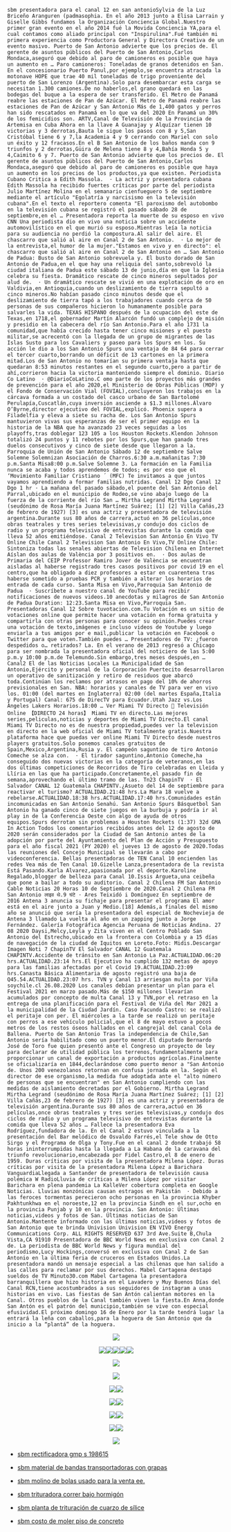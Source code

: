 
```
sbm presentadora para el canal 12 en san antonioSylvia de la Luz Briceño Aranguren (padmasophia. En el año 2013 junto a Elisa Larrain y Giselle Gibbs fundamos la Organización Conciencia Global.Nuestro primer gran evento en el año 2014 fué la Movida Conciencia YA,para el cual contamos como aliado principal con "Inspirulina".Fué también mi primera experiencia como Productora General y Directora Creativa de un evento masivo. Puerto de San Antonio advierte que los precios de. El gerente de asuntos públicos del Puerto de San Antonio,Carlos Mondaca,aseguró que debido al paro de camioneros es posible que haya un aumento en … Paro camioneros: Toneladas de granos detenidos en San. En el concesionario Puerto Panul,por ejemplo,se encuentra atracada la motonave HOPE que trae 40 mil toneladas de trigo proveniente del puerto de San Lorenzo (Argentina).Solo para desembarcar esta carga se necesitan 1.300 camiones.De no haberlos,el grano quedará en las bodegas del buque a la espera de ser transferido. El Metro de Panamá reabre las estaciones de Pan de Azúcar. El Metro de Panamá reabre las estaciones de Pan de Azúcar y San Antonio Más de 1,400 gatos y perros han sido rescatados en Panamá en lo que va del 2020 En Panamá un 30% de los femicidios son. ARTV,Canal de Televisión de la Provincia de Artemisa en Cuba Ahora en la llave A Guanajay y Alquízar tienen 10 victorias y 3 derrotas,Bauta le sigue los pasos con 8 y 5,San Cristóbal tiene 6 y 7,la Academia 4 y 9 cerrando con Mariel con solo un éxito y 12 fracasos.En el B San Antonio de los baños manda con 9 triunfos y 2 derrotas,Güira de Melena tiene 8 y 4,Bahía Honda 5 y 4,Caimito 6 y 7. Puerto de San Antonio advierte que los precios de. El gerente de asuntos públicos del Puerto de San Antonio,Carlos Mondaca,aseguró que debido al paro de camioneros es posible que haya un aumento en los precios de los productos,ya que existen. Periodista Cubano Critica a Edith Massola.  · La actriz y presentadora cubana Edith Massola ha recibido fuertes críticas por parte del periodista Julio Martínez Molina en el semanario cienfueguero 5 de septiembre mediante el artículo "Egolatría y narcisismo en la televisión cubana".En el texto el reportero comenta "El paroxismo del autobombo en la televisión cubana se registró el pasado sábado 28 de septiembre,en el … Presentadora reporta la muerte de su esposo en vivo CNN Una periodista dio en vivo una noticia sobre un accidente automovilístico en el que murió su esposo.Mientras leía la noticia para su audiencia no perdió la compostura.Al salir del aire. El chascarro que salió al aire en Canal 2 de San Antonio.  · Lo mejor de la entrevista,el humor de la mujer."Estamos en vivo y en directo": el chascarro que salió al aire en Canal 2 de San Antonio en … San Antonio de Padua: Busto de San Antonio sobrevuela y. El busto dorado de San Antonio de Padua,en el que hay una reliquia del santo,sobrevoló la ciudad italiana de Padua este sábado 13 de junio,día en que la Iglesia celebra su fiesta. Dramático rescate de cinco mineros sepultados por alud de.  · Un dramático rescate se vivió en una explotación de oro en Valdivia,en Antioquia,cuando un deslizamiento de tierra sepultó a cinco mineros.No habían pasado cinco minutos desde que el deslizamiento de tierra tapó a los trabajadores cuando cerca de 50 personas de sus compañeros hicieron lo humanamente posible para salvarles la vida. TEXAS HISPANO después de la ocupación del este de Texas,en 1718,el gobernador Martín Alarcón fundó un complejo de misión y presidio en la cabecera del río San Antonio.Para el año 1731 la comunidad,que había crecido hasta tener cinco misiones y el puesto militar,se acrecentó con la llegada de un grupo de migrantes de las Islas Susto para los Cavaliers y paseo para los Spurs en los. Su acción le dio a los San Antonio Spurs una ventaja de 84 64 para cerrar el tercer cuarto,borrando un déficit de 13 cartones en la primera mitad.Los de San Antonio no tomarían su primera ventaja hasta que quedaran 8:53 minutos restantes en el segundo cuarto,pero a partir de ahí,corrieron hacia la victoria manteniendo siempre el dominio. Diario Co Latino  · @DiarioCoLatino.C omo parte de los proyectos más grandes de prevención para el año 2020,el Ministerio de Obras Públicas (MOP) y el Fondo de Conservación Vial (FOVIAL),concluyeron los trabajos en la cárcava formada a un costado del casco urbano de San Bartolomé Perulapía,Cuscatlán,cuya inversión asciende a $1.3 millones.Álvaro O’Byrne,director ejecutivo del FOVIAL,explicó. Phoenix supera a Filadelfia y eleva a siete su racha de. Los San Antonio Spurs mantuvieron vivas sus esperanzas de ser el primer equipo en la historia de la NBA que ha avanzado 23 veces seguidas a los playoffs,tras doblegar 123 105 a los Houston Rockets.Klendon Johnson totalizó 24 puntos y 11 rebotes por los Spurs,que han ganado tres duelos consecutivos y cinco de siete desde que llegaron a la. Parroquia de Unión de San Antonio Sábado 12 de septiembre Salve Solemne Solemnizan Asociación de Charros.6:30 a.m.mañanitas 7:30 p.m.Santa Misa8:00 p.m.Salve Solemne 3. La formación en la Familia nunca se acaba y todos aprendemos de todos; es por eso que el ‘Movimiento Familiar Cristiano ´ (MFC) Te invitamos a que juntos vayamos aprendiendo a formar familias nutridas. Canal 12 Dgo Canal 12 Dgo 1 hr · La mañana del pasado sábado,el puente del San Antonio del Parral,ubicado en el municipio de Rodeo,se vino abajo luego de la fuerza de la corriente del río San … Mirtha Legrand Mirtha Legrand (seudónimo de Rosa María Juana Martínez Suárez; [1] [2] Villa Cañás,23 de febrero de 1927) [3] es una actriz y presentadora de televisión argentina.Durante sus 80 años de carrera,actuó en 36 películas,once obras teatrales y tres series televisivas,y condujo dos ciclos de radio y un programa televisivo de entrevistas durante la comida que lleva 52 años emitiéndose. Canal 2 Television San Antonio En Vivo TV Online Chile Canal 2 Television San Antonio En Vivo,TV Online Chile: Sintoniza todas las senales abiertas de Television Chilena en Internet Aíslan dos aulas de València por 3 positivos en.  · Dos aulas de Primaria del CEIP Professor Ramiro Jover de València se encuentran aisladas al haberse registrado tres casos positivos por covid 19 en el centro,que ha obligado a diez profesores a estar en cuarentena tras haberse sometido a pruebas PCR y también a alterar los horarios de entrada de cada curso. Santa Misa en Vivo,Parroquia San Antonio de Padua  · Suscríbete a nuestro canal de YouTube para recibir notificaciones de nuevos videos.10 anecdotas y milagros de San Antonio de Padua Duration: 12:23.Santa Misa en Vivo,Parroquia San. Presentadoras Canal 12 Sobre tuvotacion.com.Tu Votación es un sitio de votaciones online que permite hacer una votación en forma gratuita y compartirla con otras personas para conocer su opinión.Puedes crear una votación de texto,imágenes e incluso videos de Youtube y luego enviarla a tus amigos por e mail,publicar la votación en Facebook o Twitter para que voten.También puedes … Presentadores de TV: ¿fueron despedidos o… retirados? La. En el verano de 2013 regresó a Chicago para ser nombrada la presentadora oficial del noticiero de las 5:00 p.m.y 10:00 p.m.de Telemundo.Sin embargo,tres meses después,en … Canal2 El de las Noticias Locales La Municipalidad de San Antonio,Ejército y personal de la Corporación Puertecito desarrollaron un operativo de sanitización y retiro de residuos que abarcó toda.Continúan los reclamos por atrasos en pago del 10% de ahorros previsionales en San. NBA: horarios y canales de TV para ver en vivo los. 01:00 (del martes en Inglaterra) 02:00 (del martes España,Italia y Portugal) Canal: 675 de DirecTV para Ecuador.Utah Jazz vs.Los Ángeles Lakers Horarios.18:00 … Ver Miami TV Directo 🥇 Televisión Online 【DIRECTO 24 horas】 Miami TV en directo.Las mejores series,peliculas,noticias y deportes de Miami TV Directo.El canal Miami TV Directo no es de nuestra propiedad,puedes ver la television en directo en la web oficial de Miami TV totalmente gratis.Nuestra plataforma hace que puedas ver online Miami TV Directo desde nuestros players gratuitos.Solo ponemos canales gratuitos de Spain,Mexico,Argentina,Rusia y. El campeón saguntino de tiro Antonio Comeche se alza con.  · El tirador saguntino,Antonio Comeche,ha conseguido dos nuevas victorias en la categoría de veteranos,en las dos últimas competiciones de Recorridos de Tiro celebradas en Lleida y Llíria en las que ha participado.Concretamente,el pasado fin de semana,aprovechando el último tramo de las. Tn23 ChapinTV  · El Salvador CANAL 12 Guatemala CHAPINTV.¿Asueto del 14 de septiembre para reactivar el turismo? ACTUALIDAD.21:48 hrs.La Mara 18 vuelve a rebelarse.ACTUALIDAD.18:38 hrs.ACTUALIDAD.17:40 hrs.Comunidades están incomunicadas en San Antonio Senahú. San Antonio Spurs Básquetbol San Antonio ha ganado cinco de siete juegos en la burbuja y podría ir al play in de la Conferencia Oeste con algo de ayuda de otros equipos.Spurs derrotan sin problemas a Houston Rockets (1:37) 32d GMA In Action Todos los comentarios recibidos antes del 12 de agosto de 2020 serán considerados por la Ciudad de San Antonio antes de la adopción por parte del Ayuntamiento del Plan de Acción y Presupuesto para el año fiscal 2021 (PY 2020) el jueves 13 de agosto de 2020.Todas las reuniones del Concejo Municipal se llevarán a cabo por videoconferencia. Bellas presentadoras de TEN Canal 10 encienden las redes Vea más de Ten Canal 10.Gizelle Lanza,presentadora de la revista Está Pasando.Karla Alvarez,apasionada por el deporte.Karoline Regalado,blogger de belleza para Canal 10.Issis Argueta,una ceibeña que pone a bailar a todo su auditorio. Canal 2 Chilena FM San Antonio Cable Noticias 20 Horas 10 de Septiembre de 2020.Canal 2 Chilena FM San Antonio लाइव थे.9 घंटे · Ares Teixidó i Domínguez En septiembre de 2016 Antena 3 anuncia su fichaje para presentar el programa El amor está en el aire junto a Juan y Medio.[18] Además,a finales del mismo año se anunció que sería la presentadora del especial de Nochevieja de Antena 3 llamado La vuelta al año en un zapping junto a Jorge Fernández. Galería Fotográfica Agencia Peruana de Noticias Andina. 27 08 2020 Daysi,Melcy,Leyla y Zita viven en el Centro Poblado San Antonio del Estrecho,ubicado en la frontera con Colombia y a 15 días de navegación de la ciudad de Iquitos en Loreto.Foto: Midis.Descargar Imagen Noti 7 ChapinTV El Salvador CANAL 12 Guatemala CHAPINTV.Accidente de tránsito en San Antonio La Paz.ACTUALIDAD.06:20 hrs.ACTUALIDAD.23:14 hrs.El Ejecutivo ha cumplido 132 metas de apoyo para las familias afectadas por el Covid 19.ACTUALIDAD.23:09 hrs.Canasta Básica Alimentaria de agosto registró una baja de Q45.54.ACTUALIDAD.23:07 hrs. TVN y Canal 13 arriesgan multa por Viña soychile.cl 26.08.2020 Los canales debían presentar un plan para el Festival 2021 en marzo pasado.Más de $150 millones llevarían acumulados por concepto de multa Canal 13 y TVN,por el retraso en la entrega de una planificación para el Festival de Viña del Mar 2021 a la municipalidad de la Ciudad Jardín. Caso Facundo Castro: se realizó el peritaje con per. El miércoles a la tarde se realizó un peritaje con perros a ese vehículo policial,que el 8 de mayo estuvo a pocos metros de los restos óseos hallados en el cangrejal del canal Cola de Ballena. Puerto de San Antonio Tras la independencia de Chile,San Antonio sería habilitado como un puerto menor.El diputado Bernardo José de Toro fue quien presentó ante el Congreso un proyecto de ley para declarar de utilidad pública los terrenos,fundamentalmente para proporcionar un canal de exportación a productos agrícolas.Finalmente se oficializaría en 1844,declarándose como puerto menor a "San Antonio de. Unos 200 venezolanos retornan en confusa jornada en la. Según el director de ese organismo,la medida fue adoptada ante el "alto número de personas que se encuentran" en San Antonio cumpliendo con las medidas de aislamiento decretadas por el Gobierno. Mirtha Legrand Mirtha Legrand (seudónimo de Rosa María Juana Martínez Suárez; [1] [2] Villa Cañás,23 de febrero de 1927) [3] es una actriz y presentadora de televisión argentina.Durante sus 80 años de carrera,actuó en 36 películas,once obras teatrales y tres series televisivas,y condujo dos ciclos de radio y un programa televisivo de entrevistas durante la comida que lleva 52 años … Fallece la presentadora Eva Rodríguez,fundadora de la. En el Canal 2 estuvo vinculada a la presentación del Bar melódico de Osvaldo Farrés,el Tele show de Otto Sirgo y el Programa de Olga y Tony.Fue en el canal 2 donde trabajó 58 horas ininterrumpidas hasta la llegada a La Habana de la caravana del triunfo revolucionario,encabezada por Fidel Castro,el 8 de enero de 1959. Duras críticas por visita de la presentadora Milena López. Duras críticas por visita de la presentadora Milena López a Barichara VanguardiaLlegada a Santander de presentadora de televisión causa polémica W RadioLluvia de críticas a Milena López por visitar Barichara en plena pandemia La KalleVer cobertura completa en Google Noticias. Lluvias monzónicas causan estragos en Pakistán  · Debido a las feroces tormentas perecieron ocho personas en la provincia Khyber Pakhtunkhwa en el noroeste,12 en la provincia Sindh en el sur,ocho en la provincia Punjab y 10 en la provincia. San Antonio: Últimas noticias,videos y fotos de San. Últimas noticias de San Antonio.Mantente informado con las últimas noticias,videos y fotos de San Antonio que te brinda Univision Univision EN VIVO Energy Communications Corp. ALL RIGHTS RESERVED 637 3rd Ave.Suite B,Chula Vista,CA 91910 Presentadora de BBC World News en exclusiva con Canal 2 de. La periodista de BBC World News y figura mundial del periodismo,Lucy Hockings,conversó en exclusiva con Canal 2 de San Antonio en la última feria de cruceros en Estados Unidos.La presentadora mandó un mensaje especial a las chilenas que han salido a las calles para reclamar por sus derechos. Mabel Cartagena destapó sueldos de TV Minuto30.com Mabel Cartagena la presentadora barranquillera que hizo historia en el Lavadero y Muy Buenos Días del Canal RCN,tiene acostumbrados a sus seguidores de instagram a unas historias en vivo. Las fiestas de San Antón calientan motores en la Canal. Otros pueblos de la Canal también viven la fiesta.En Anna,donde San Antón es el patrón del municipio,también se vive con especial efusividad.El próximo domingo 16 de Enero por la tarde tendrá lugar la entrará la leña con caballos,para la hoguera de San Antonio que da inicio a la “plantá” de la hoguera. 
```

<div align="center">

<a href="https://es-crusher.shibang-china.com/github&k=sbm+presentadora+para+el+canal+12+en+san+antonio"><img src="https://static.shibang-china.com/es/crusher/logo.jpg"></a>

<a href="https://es-crusher.shibang-china.com/github&k=sbm+presentadora+para+el+canal+12+en+san+antonio"><img src="https://static.shibang-china.com/es/crusher/index.jpg"></a><a href="https://es-crusher.shibang-china.com/material.htmlgithub&k=sbm+presentadora+para+el+canal+12+en+san+antonio"><img src="https://static.shibang-china.com/es/crusher/material.jpg"></a><a href="https://es-crusher.shibang-china.com/application.htmlgithub&k=sbm+presentadora+para+el+canal+12+en+san+antonio"><img src="https://static.shibang-china.com/es/crusher/application.jpg"></a><a href="https://es-crusher.shibang-china.com/aboutus.htmlgithub&k=sbm+presentadora+para+el+canal+12+en+san+antonio"><img src="https://static.shibang-china.com/es/crusher/aboutus.jpg"></a><a href="https://es-crusher.shibang-china.com/contact.htmlgithub&k=sbm+presentadora+para+el+canal+12+en+san+antonio"><img src="https://static.shibang-china.com/es/crusher/contact.jpg"></a>

<a href="https://es-crusher.shibang-china.com/github&k=sbm+presentadora+para+el+canal+12+en+san+antonio"><img src="https://static.shibang-china.com/es/crusher/banner.jpg"></a>

<a href="https://swt.shibang-china.com/github&k=sbm+presentadora+para+el+canal+12+en+san+antonio"><img src="https://static.shibang-china.com/es/crusher/text.jpg"></a>

<a href="https://swt.shibang-china.com/github&k=sbm+presentadora+para+el+canal+12+en+san+antonio"><img src="https://static.shibang-china.com/es/crusher/chat.jpg"></a><a href="https://es-crusher.shibang-china.com/contact.htmlgithub&k=sbm+presentadora+para+el+canal+12+en+san+antonio"><img src="https://static.shibang-china.com/es/crusher/message.jpg"></a>

<a href="https://es-crusher.shibang-china.com/products/pe.htmlgithub&k=sbm+presentadora+para+el+canal+12+en+san+antonio"><img src="https://static.shibang-china.com/es/crusher/pe.jpg"></a><a href="https://es-crusher.shibang-china.com/products/pf.htmlgithub&k=sbm+presentadora+para+el+canal+12+en+san+antonio"><img src="https://static.shibang-china.com/es/crusher/pf.jpg"></a>

<a href="https://es-crusher.shibang-china.com/products/hpt.htmlgithub&k=sbm+presentadora+para+el+canal+12+en+san+antonio"><img src="https://static.shibang-china.com/es/crusher/hpt.jpg"></a><a href="https://es-crusher.shibang-china.com/products/vsi.htmlgithub&k=sbm+presentadora+para+el+canal+12+en+san+antonio"><img src="https://static.shibang-china.com/es/crusher/vsi.jpg"></a>

<a href="https://es-crusher.shibang-china.com/products/klv.htmlgithub&k=sbm+presentadora+para+el+canal+12+en+san+antonio"><img src="https://static.shibang-china.com/es/crusher/klv.jpg"></a><a href="https://es-crusher.shibang-china.com/products/portable.htmlgithub&k=sbm+presentadora+para+el+canal+12+en+san+antonio"><img src="https://static.shibang-china.com/es/crusher/portable.jpg"></a>

<a href="https://swt.shibang-china.com/github&k=sbm+presentadora+para+el+canal+12+en+san+antonio"><img src="https://static.shibang-china.com/es/crusher/case.jpg"></a>

</div>


* [sbm rectificadora gmp s 198615](sbm%20rectificadora%20gmp%20s%20198615.md)

* [sbm material de bandas transportadoras con grapas](sbm%20material%20de%20bandas%20transportadoras%20con%20grapas.md)

* [sbm molino de bolas usado para la venta ee.](sbm%20molino%20de%20bolas%20usado%20para%20la%20venta%20ee..md)

* [sbm trituradora correr bajo hormigón](sbm%20trituradora%20correr%20bajo%20hormig%C3%B3n.md)

* [sbm planta de trituración de cuarzo de sílice](sbm%20planta%20de%20trituraci%C3%B3n%20de%20cuarzo%20de%20s%C3%ADlice.md)

* [sbm costo de moler piso de concreto](sbm%20costo%20de%20moler%20piso%20de%20concreto.md)